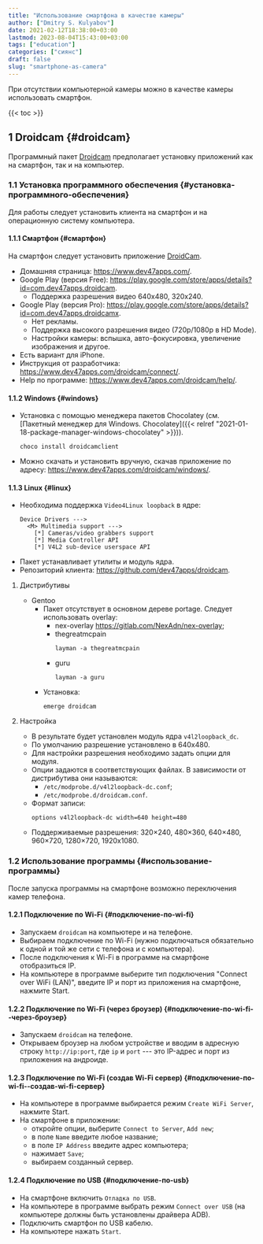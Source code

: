 ```yaml
---
title: "Использование смартфона в качестве камеры"
author: ["Dmitry S. Kulyabov"]
date: 2021-02-12T18:38:00+03:00
lastmod: 2023-08-04T15:43:00+03:00
tags: ["education"]
categories: ["сиянс"]
draft: false
slug: "smartphone-as-camera"
---
```


При отсутствии компьютерной камеры можно в качестве камеры использовать смартфон.

<!--more-->

{{< toc >}}


## <span class="section-num">1</span> Droidcam {#droidcam}

Программный пакет [Droidcam](https://www.dev47apps.com/) предполагает установку приложений как на смартфон, так и на компьютер.


### <span class="section-num">1.1</span> Установка программного обеспечения {#установка-программного-обеспечения}

Для работы следует установить клиента на смартфон и на операционную систему компьютера.


#### <span class="section-num">1.1.1</span> Смартфон {#смартфон}

На смартфон следует установить приложение [DroidCam](https://play.google.com/store/apps/details?id=com.dev47apps.droidcam).

-   Домашняя страница: <https://www.dev47apps.com/>.
-   Google Play (версия Free): <https://play.google.com/store/apps/details?id=com.dev47apps.droidcam>.
    -   Поддержка разрешения видео 640x480, 320x240.
-   Google Play (версия Pro): <https://play.google.com/store/apps/details?id=com.dev47apps.droidcamx>.
    -   Нет рекламы.
    -   Поддержка высокого разрешения видео (720p/1080p в HD Mode).
    -   Настройки камеры: вспышка, авто-фокусировка, увеличение изображения и другое.
-   Есть вариант для iPhone.
-   Инструкция от разработчика: <https://www.dev47apps.com/droidcam/connect/>.
-   Help по программе: <https://www.dev47apps.com/droidcam/help/>.


#### <span class="section-num">1.1.2</span> Windows {#windows}

-   Установка с помощью менеджера пакетов Chocolatey (см. [Пакетный менеджер для Windows. Chocolatey]({{< relref "2021-01-18-package-manager-windows-chocolatey" >}})).
    ```shell
    choco install droidcamclient
    ```
-   Можно скачать и установить вручную, скачав приложение по адресу: <https://www.dev47apps.com/droidcam/windows/>.


#### <span class="section-num">1.1.3</span> Linux {#linux}

-   Необходима поддержка `Video4Linux loopback` в ядре:
    ```conf-unix
    Device Drivers --->
      <M> Multimedia support --->
        [*] Cameras/video grabbers support
        [*] Media Controller API
        [*] V4L2 sub-device userspace API
    ```
-   Пакет устанавливает утилиты и модуль ядра.
-   Репозиторий клиента: <https://github.com/dev47apps/droidcam>.

<!--list-separator-->

1.  Дистрибутивы

    -   Gentoo
        -   Пакет отсутствует в основном дереве portage. Следует использовать overlay:
            -   nex-overlay <https://gitlab.com/NexAdn/nex-overlay>;
            -   thegreatmcpain
                ```shell
                layman -a thegreatmcpain
                ```
            -   guru
                ```shell
                layman -a guru
                ```
        -   Установка:
            ```shell
            emerge droidcam
            ```

<!--list-separator-->

2.  Настройка

    -   В результате будет установлен модуль ядра `v4l2loopback_dc`.
    -   По умолчанию разрешение установлено в 640x480.
    -   Для настройки разрешения необходимо задать опции для модуля.
    -   Опции задаются в соответствующих файлах. В зависимости от дистрибутива они называются:
        -   `/etc/modprobe.d/v4l2loopback-dc.conf`;
        -   `/etc/modprobe.d/droidcam.conf`.
    -   Формат записи:
        ```conf-unix
        options v4l2loopback-dc width=640 height=480
        ```
    -   Поддерживаемые разрешения: 320×240, 480×360, 640×480, 960×720, 1280×720, 1920x1080.


### <span class="section-num">1.2</span> Использование программы {#использование-программы}

После запуска программы на смартфоне возможно переключения камер телефона.


#### <span class="section-num">1.2.1</span> Подключение по Wi-Fi {#подключение-по-wi-fi}

-   Запускаем `droidcam` на компьютере и на телефоне.
-   Выбираем подключение по Wi-Fi (нужно подключаться обязательно к одной и той же сети с телефона и с компьютера).
-   После подключения к Wi-Fi в программе на смартфоне отобразиться IP.
-   На компьютере в программе выберите тип подключения "Connect over WiFi (LAN)", введите IP и порт из приложения на смартфоне, нажмите Start.


#### <span class="section-num">1.2.2</span> Подключение по Wi-Fi (через броузер) {#подключение-по-wi-fi--через-броузер}

-   Запускаем `droidcam` на телефоне.
-   Открываем броузер на любом устройстве и вводим в адресную строку `http://ip:port`, где `ip` и `port` --- это IP-адрес и порт из приложения на андроиде.


#### <span class="section-num">1.2.3</span> Подключение по Wi-Fi (создав Wi-Fi сервер) {#подключение-по-wi-fi--создав-wi-fi-сервер}

-   На компьютере в программе выбирается режим `Create WiFi Server`, нажмите Start.
-   На смартфоне в приложении:
    -   откройте опции, выберите `Connect to Server`, `Add new`;
    -   в поле `Name` введите любое название;
    -   в поле `IP Address` введите адрес компьютера;
    -   нажимает `Save`;
    -   выбираем созданный сервер.


#### <span class="section-num">1.2.4</span> Подключение по USB {#подключение-по-usb}

-   На смартфоне включить `Отладка по USB`.
-   На компьютере в программе выбрать режим `Connect over USB` (на компьютере должны быть установлены драйвера ADB).
-   Подключить смартфон по USB кабелю.
-   На компьютере нажать `Start`.
